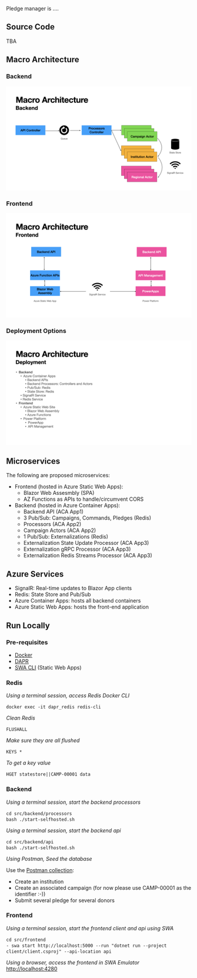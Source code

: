 Pledge manager is ....

## Source Code

TBA

## Macro Architecture

### Backend

![Backend Architecture](./media/pledge-manager-arch-slides.002.png)

### Frontend

![Frontend Architecture](./media/pledge-manager-arch-slides.003.png)

### Deployment Options

![Deployment Options](./media/pledge-manager-arch-slides.004.png)

## Microservices

The following are proposed microservices:
- Frontend (hosted in Azure Static Web Apps):
    - Blazor Web Assesmbly (SPA)
    - AZ Functions as APIs to handle/circumvent CORS
- Backend (hosted in Azure Container Apps):
    - Backend API (ACA App1) 
    - 3 Pub/Sub: Campaigns, Commands, Pledges (Redis)
    - Processors (ACA App2)
    - Campaign Actors (ACA App2)
    - 1 Pub/Sub: Externalizations (Redis)
    - Externalization State Update Processor (ACA App3)
    - Externalization gRPC Processor (ACA App3)
    - Externalization Redis Streams Processor (ACA App3)

## Azure Services

- SignalR: Real-time updates to Blazor App clients
- Redis: State Store and Pub/Sub
- Azure Container Apps: hosts all backend containers
- Azure Static Web Apps: hosts the front-end application

## Run Locally

### Pre-requisites

- [Docker](https://docs.docker.com/get-docker/)
- [DAPR](https://docs.dapr.io/getting-started/)
- [SWA CLI](https://github.com/Azure/static-web-apps-cli) (Static Web Apps)

### Redis

*Using a terminal session, access Redis Docker CLI*

```
docker exec -it dapr_redis redis-cli
```

*Clean Redis* 

```
FLUSHALL
```

*Make sure they are all flushed*

```
KEYS *
```

*To get a key value*

```
HGET statestore||CAMP-00001 data
```

### Backend

*Using a terminal session, start the backend processors*

```
cd src/backend/processors
bash ./start-selfhosted.sh
```

*Using a terminal session, start the backend api*

```
cd src/backend/api
bash ./start-selfhosted.sh
```

*Using Postman, Seed the database*

Use the [Postman collection](./src/backend/postman/pledge-manager-collection.json):
- Create an institution
- Create an associated campaign (for now please use CAMP-00001 as the identifier :-))
- Submit several pledge for several donors 

### Frontend

*Using a terminal session, start the frontend client and api using SWA*

```
cd src/frontend
- swa start http://localhost:5000 --run "dotnet run --project client/client.csproj" --api-location api
```

*Using a browser, access the frontend in SWA Emulator*
[http://localhost:4280](http://localhost:4280)
